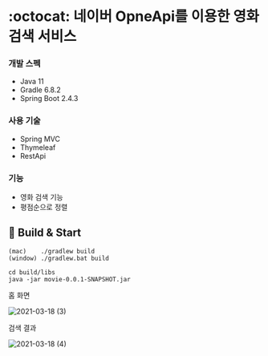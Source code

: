 # :octocat: 네이버 OpneApi를 이용한 영화 검색 서비스

### 개발 스펙
* Java 11
* Gradle 6.8.2
* Spring Boot 2.4.3

### 사용 기술
* Spring MVC
* Thymeleaf
* RestApi

### 기능
* 영화 검색 기능
* 평점순으로 정렬

## 🔖 Build & Start
```
(mac)    ./gradlew build
(window) ./gradlew.bat build

cd build/libs
java -jar movie-0.0.1-SNAPSHOT.jar
```



홈 화면

![2021-03-18 (3)](https://user-images.githubusercontent.com/64251594/111581142-15ab7a80-87fc-11eb-910d-c9e640e15c9e.png)


검색 결과

![2021-03-18 (4)](https://user-images.githubusercontent.com/64251594/111583875-691fc780-8800-11eb-86e0-e468172a7a7e.png)

